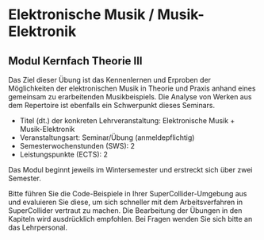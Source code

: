 # Elektronische Musik / Musik-Elektronik
## Modul Kernfach Theorie III

Das Ziel dieser Übung ist das Kennenlernen und Erproben der Möglichkeiten der elektronischen Musik in Theorie und Praxis anhand eines gemeinsam zu erarbeitenden Musikbeispiels. Die Analyse von Werken aus dem Repertoire ist ebenfalls ein Schwerpunkt dieses Seminars.

- Titel (dt.) der konkreten Lehrveranstaltung: Elektronische Musik + Musik-Elektronik
- Veranstaltungsart: Seminar/Übung (anmeldepflichtig)
- Semesterwochenstunden (SWS): 2
- Leistungspunkte (ECTS): 2

Das Modul beginnt jeweils im Wintersemester und erstreckt sich über zwei Semester.

Bitte führen Sie die Code-Beispiele in Ihrer SuperCollider-Umgebung aus und evaluieren Sie diese, um sich schneller mit dem Arbeitsverfahren in SuperCollider vertraut zu machen. Die Bearbeitung der Übungen in den Kapiteln wird ausdrücklich empfohlen. Bei Fragen wenden Sie sich bitte an das Lehrpersonal.
